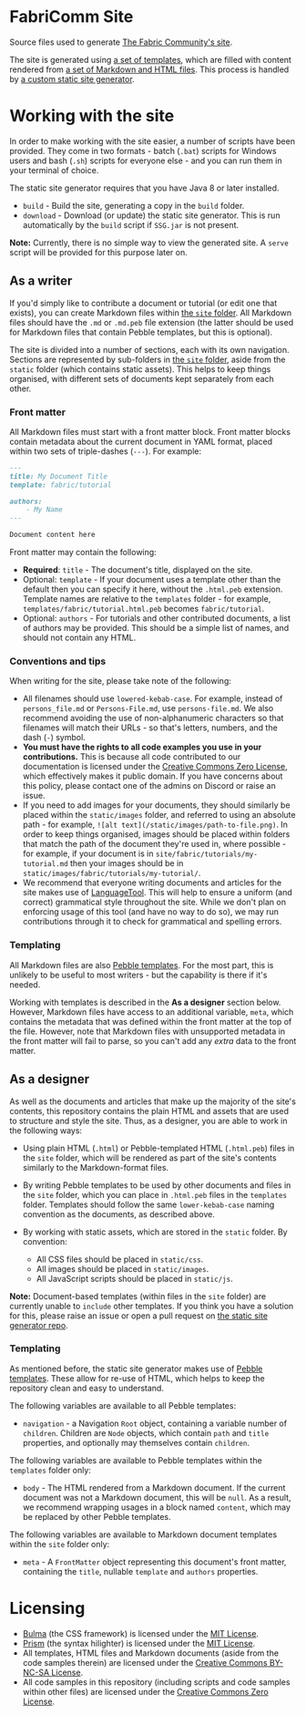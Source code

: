 # FabriComm Site

Source files used to generate [The Fabric Community's site](https://fabricmc.community).

The site is generated using [a set of templates](/templates), which are filled with content rendered from
[a set of Markdown and HTML files](/site). This process is handled by 
[a custom static site generator](https://github.com/FabriCommunity/SSG).

# Working with the site

In order to make working with the site easier, a number of scripts have been provided. They come in two formats -
batch (`.bat`) scripts for Windows users and bash (`.sh`) scripts for everyone else - and you can run them in your
terminal of choice.

The static site generator requires that you have Java 8 or later installed.

* `build` - Build the site, generating a copy in the `build` folder.
* `download` - Download (or update) the static site generator. This is run automatically by the `build` script if 
  `SSG.jar` is not present.
  
**Note:** Currently, there is no simple way to view the generated site. A `serve` script will be provided for this
purpose later on.

## As a writer

If you'd simply like to contribute a document or tutorial (or edit one that exists), you can create Markdown files 
within [the `site` folder](/site). All Markdown files should have the `.md` or `.md.peb` file extension (the latter should be
used for Markdown files that contain Pebble templates, but this is optional).

The site is divided into a number of sections, each with its own navigation. Sections are represented by sub-folders
in [the `site` folder](/site), aside from the `static` folder (which contains static assets). This helps to keep things
organised, with different sets of documents kept separately from each other.

### Front matter

All Markdown files must start with a front matter block. Front matter blocks contain metadata about the current 
document in YAML format, placed within two sets of triple-dashes (`---`). For example:

```markdown
---
title: My Document Title
template: fabric/tutorial

authors:
    - My Name
---

Document content here
```

Front matter may contain the following:

* **Required**: `title` - The document's title, displayed on the site.
* Optional: `template` - If your document uses a template other than the default then you can specify it here, without
  the `.html.peb` extension. Template names are relative to the `templates` folder - for example, 
  `templates/fabric/tutorial.html.peb` becomes `fabric/tutorial`.
* Optional: `authors` - For tutorials and other contributed documents, a list of authors may be provided. This should
  be a simple list of names, and should not contain any HTML.

### Conventions and tips

When writing for the site, please take note of the following:

* All filenames should use `lowered-kebab-case`. For example, instead of `persons_file.md` or `Persons-File.md`, use
  `persons-file.md`. We also recommend avoiding the use of non-alphanumeric characters so that filenames will match 
  their URLs - so that's letters, numbers, and the dash (`-`) symbol.
* **You must have the rights to all code examples you use in your contributions.** This is because all code contributed
  to our documentation is licensed under the [Creative Commons Zero License](/LICENSE-CC0.md), which effectively makes
  it public domain. If you have concerns about this policy, please contact one of the admins on Discord or raise an
  issue.
* If you need to add images for your documents, they should similarly be placed within the `static/images` folder, and
  referred to using an absolute path - for example, `![alt text](/static/images/path-to-file.png)`. In order to keep
  things organised, images should be placed within folders that match the path of the document they're used in, where
  possible - for example, if your document is in `site/fabric/tutorials/my-tutorial.md` then your images should be in
  `static/images/fabric/tutorials/my-tutorial/`.
* We recommend that everyone writing documents and articles for the site makes use of 
  [LanguageTool](https://languagetool.org/). This will help to ensure a uniform (and correct) grammatical style
  throughout the site. While we don't plan on enforcing usage of this tool (and have no way to do so), we may run 
  contributions through it to check for grammatical and spelling errors.

### Templating

All Markdown files are also [Pebble templates](https://pebbletemplates.io/). For the most part, this is unlikely to be
useful to most writers - but the capability is there if it's needed.

Working with templates is described in the **As a designer** section below. However, Markdown files have access to an
additional variable, `meta`, which contains the metadata that was defined within the front matter at the top of the 
file. However, note that Markdown files with unsupported metadata in the front matter will fail to parse, so you can't
add any _extra_ data to the front matter.

## As a designer

As well as the documents and articles that make up the majority of the site's contents, this repository contains the
plain HTML and assets that are used to structure and style the site. Thus, as a designer, you are able to work in
the following ways:

* Using plain HTML (`.html`) or Pebble-templated HTML (`.html.peb`) files in the `site` folder, which will be rendered
  as part of the site's contents similarly to the Markdown-format files.
* By writing Pebble templates to be used by other documents and files in the `site` folder, which you can place in
  `.html.peb` files in the `templates` folder. Templates should follow the same `lower-kebab-case` naming convention 
  as the documents, as described above.
* By working with static assets, which are stored in the `static` folder. By convention:
  
  * All CSS files should be placed in `static/css`.
  * All images should be placed in `static/images`.
  * All JavaScript scripts should be placed in `static/js`.

**Note:** Document-based templates (within files in the `site` folder) are currently unable to `include` other 
templates. If you think you have a solution for this, please raise an issue or open a pull request on 
[the static site generator repo](https://github.com/FabriCommunity/SSG).

### Templating

As mentioned before, the static site generator makes use of [Pebble templates](https://pebbletemplates.io/). These
allow for re-use of HTML, which helps to keep the repository clean and easy to understand.

The following variables are available to all Pebble templates:

* `navigation` - a Navigation `Root` object, containing a variable number of `children`. Children are `Node` objects,
  which contain `path` and `title` properties, and optionally may themselves contain `children`.

The following variables are available to Pebble templates within the `templates` folder only:

* `body` - The HTML rendered from a Markdown document. If the current document was not a Markdown document, this will
  be `null`. As a result, we recommend wrapping usages in a block named `content`, which may be replaced by other Pebble
  templates.

The following variables are available to Markdown document templates within the `site` folder only:

* `meta` - A `FrontMatter` object representing this document's front matter, containing the `title`, nullable 
  `template` and `authors` properties.

# Licensing

* [Bulma](https://bulma.io) (the CSS framework) is licensed under the [MIT License](/LICENSE-BULMA).
* [Prism](https://prismjs.com/) (the syntax hilighter) is licensed under the [MIT License](/LICENSE-PRISM).
* All templates, HTML files and Markdown documents (aside from the code samples therein) are licensed under the
  [Creative Commons BY-NC-SA License](/LICENSE-CC-BY-NC-SA.md).
* All code samples in this repository (including scripts and code samples within other files) are licensed under the 
  [Creative Commons Zero License](/LICENSE-CC0.md).

